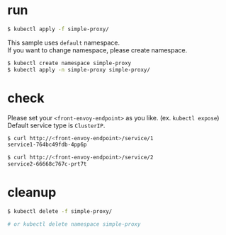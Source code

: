 # run

```bash
$ kubectl apply -f simple-proxy/
```

This sample uses `default` namespace.  
If you want to change namespace, please create namespace.

```bash
$ kubectl create namespace simple-proxy
$ kubectl apply -n simple-proxy simple-proxy/
```

# check

Please set your `<front-envoy-endpoint>` as you like. (ex. `kubectl expose`)  
Default service type is `ClusterIP`.

```bash
$ curl http://<front-envoy-endpoint>/service/1
service1-764bc49fdb-4pp6p

$ curl http://<front-envoy-endpoint>/service/2
service2-66668c767c-prt7t
```

# cleanup

```bash
$ kubectl delete -f simple-proxy/

# or kubectl delete namespace simple-proxy
```
